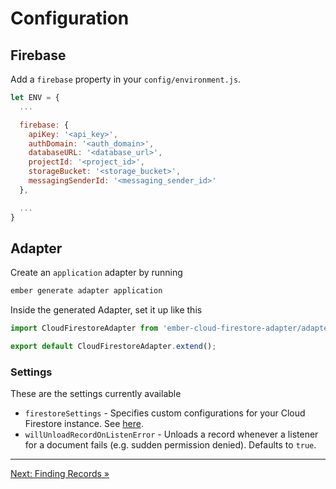 # Configuration

## Firebase

Add a `firebase` property in your `config/environment.js`.

```javascript
let ENV = {
  ...

  firebase: {
    apiKey: '<api_key>',
    authDomain: '<auth_domain>',
    databaseURL: '<database_url>',
    projectId: '<project_id>',
    storageBucket: '<storage_bucket>',
    messagingSenderId: '<messaging_sender_id>'
  },

  ...
}
```

## Adapter

Create an `application` adapter by running

```bash
ember generate adapter application
```

Inside the generated Adapter, set it up like this

```javascript
import CloudFirestoreAdapter from 'ember-cloud-firestore-adapter/adapters/cloud-firestore';

export default CloudFirestoreAdapter.extend();
```

### Settings

These are the settings currently available

- `firestoreSettings` - Specifies custom configurations for your Cloud Firestore instance. See [here](https://firebase.google.com/docs/reference/js/firebase.firestore.Settings).
- `willUnloadRecordOnListenError` - Unloads a record whenever a listener for a document fails (e.g. sudden permission denied). Defaults to `true`.

---

[Next: Finding Records »](https://github.com/rmmmp/ember-cloud-firestore-adapter/blob/master/guides/03-finding-records.md)
